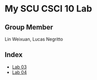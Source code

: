 # My SCU CSCI 10 Lab

## Group Member
Lin Weixuan, Lucas Negritto

## Index
- [Lab 03](lab03/lab03report.md)
- [Lab 04](lab04/lab04report.md)

